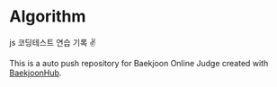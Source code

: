 # Algorithm

js 코딩테스트 연습 기록 ✌️



This is a auto push repository for Baekjoon Online Judge created with [BaekjoonHub](https://github.com/BaekjoonHub/BaekjoonHub).
